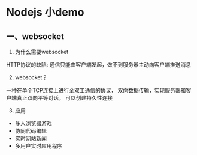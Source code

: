 # Nodejs 小demo

## 一、websocket

1. 为什么需要websocket

HTTP协议的缺陷: 通信只能由客户端发起，做不到服务器主动向客户端推送消息

2. websocket？

一种在单个TCP连接上进行全双工通信的协议， 双向数据传输，实现服务器和客户端真正双向平等对话。 可以创建持久性连接

3. 应用
- 多人浏览器游戏
- 协同代码编辑
- 实时网站新闻
- 多用户实时应用程序